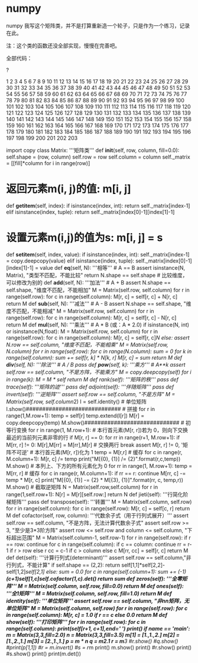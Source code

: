 # numpy
numpy
我写这个矩阵类，并不是打算重新造一个轮子，只是作为一个练习，记录在此。

注：这个类的函数还没全部实现，慢慢在完善吧。

全部代码：





?

1
2
3
4
5
6
7
8
9
10
11
12
13
14
15
16
17
18
19
20
21
22
23
24
25
26
27
28
29
30
31
32
33
34
35
36
37
38
39
40
41
42
43
44
45
46
47
48
49
50
51
52
53
54
55
56
57
58
59
60
61
62
63
64
65
66
67
68
69
70
71
72
73
74
75
76
77
78
79
80
81
82
83
84
85
86
87
88
89
90
91
92
93
94
95
96
97
98
99
100
101
102
103
104
105
106
107
108
109
110
111
112
113
114
115
116
117
118
119
120
121
122
123
124
125
126
127
128
129
130
131
132
133
134
135
136
137
138
139
140
141
142
143
144
145
146
147
148
149
150
151
152
153
154
155
156
157
158
159
160
161
162
163
164
165
166
167
168
169
170
171
172
173
174
175
176
177
178
179
180
181
182
183
184
185
186
187
188
189
190
191
192
193
194
195
196
197
198
199
200
201
202
203
 
import copy
class Matrix:
  '''矩阵类'''
  def __init__(self, row, column, fill=0.0):
    self.shape = (row, column)
    self.row = row
    self.column = column
    self._matrix = [[fill]*column for i in range(row)]
  # 返回元素m(i, j)的值: m[i, j]
  def __getitem__(self, index):
    if isinstance(index, int):
      return self._matrix[index-1]
    elif isinstance(index, tuple):
      return self._matrix[index[0]-1][index[1]-1]
  # 设置元素m(i,j)的值为s: m[i, j] = s
  def __setitem__(self, index, value):
    if isinstance(index, int):
      self._matrix[index-1] = copy.deepcopy(value)
    elif isinstance(index, tuple):
      self._matrix[index[0]-1][index[1]-1] = value
  def __eq__(self, N):
    '''相等'''
    # A == B
    assert isinstance(N, Matrix), "类型不匹配，不能比较"
    return N.shape == self.shape # 比较维度，可以修改为别的
  def __add__(self, N):
    '''加法'''
    # A + B
    assert N.shape == self.shape, "维度不匹配，不能相加"
    M = Matrix(self.row, self.column)
    for r in range(self.row):
      for c in range(self.column):
        M[r, c] = self[r, c] + N[r, c]
    return M
  def __sub__(self, N):
    '''减法'''
    # A - B
    assert N.shape == self.shape, "维度不匹配，不能相减"
    M = Matrix(self.row, self.column)
    for r in range(self.row):
      for c in range(self.column):
        M[r, c] = self[r, c] - N[r, c]
    return M
  def __mul__(self, N):
    '''乘法'''
    # A * B (或：A * 2.0)
    if isinstance(N, int) or isinstance(N,float):
      M = Matrix(self.row, self.column)
      for r in range(self.row):
        for c in range(self.column):
          M[r, c] = self[r, c]*N
    else:
      assert N.row == self.column, "维度不匹配，不能相乘"
      M = Matrix(self.row, N.column)
      for r in range(self.row):
        for c in range(N.column):
          sum = 0
          for k in range(self.column):
            sum += self[r, k] * N[k, r]
          M[r, c] = sum
    return M
  def __div__(self, N):
    '''除法'''
    # A / B
    pass
  def __pow__(self, k):
    '''乘方'''
    # A**k
    assert self.row == self.column, "不是方阵，不能乘方"
    M = copy.deepcopy(self)
    for i in range(k):
      M = M * self
    return M
  def rank(self):
    '''矩阵的秩'''
    pass
  def trace(self):
    '''矩阵的迹'''
    pass
  def adjoint(self):
    '''伴随矩阵'''
    pass
  def invert(self):
    '''逆矩阵'''
    assert self.row == self.column, "不是方阵"
    M = Matrix(self.row, self.column*2)
    I = self.identity() # 单位矩阵
    I.show()#############################
    # 拼接
    for r in range(1,M.row+1):
      temp = self[r]
      temp.extend(I[r])
      M[r] = copy.deepcopy(temp)
    M.show()#############################
    # 初等行变换
    for r in range(1, M.row+1):
      # 本行首元素(M[r, r])若为 0，则向下交换最近的当前列元素非零的行
      if M[r, r] == 0:
        for rr in range(r+1, M.row+1):
          if M[rr, r] != 0:
            M[r],M[rr] = M[rr],M[r] # 交换两行
          break
      assert M[r, r] != 0, '矩阵不可逆'
      # 本行首元素(M[r, r])化为 1
      temp = M[r,r] # 缓存
      for c in range(r, M.column+1):
        M[r, c] /= temp
        print("M[{0}, {1}] /= {2}".format(r,c,temp))
      M.show()
      # 本列上、下方的所有元素化为 0
      for rr in range(1, M.row+1):
        temp = M[rr, r] # 缓存
        for c in range(r, M.column+1):
          if rr == r:
            continue
          M[rr, c] -= temp * M[r, c]
          print("M[{0}, {1}] -= {2} * M[{3}, {1}]".format(rr, c, temp,r))
        M.show()
    # 截取逆矩阵
    N = Matrix(self.row,self.column)
    for r in range(1,self.row+1):
      N[r] = M[r][self.row:]
    return N
  def jieti(self):
    '''行简化阶梯矩阵'''
    pass
  def transpose(self):
    '''转置'''
    M = Matrix(self.column, self.row)
    for r in range(self.column):
      for c in range(self.row):
        M[r, c] = self[c, r]
    return M
  def cofactor(self, row, column):
    '''代数余子式（用于行列式展开）'''
    assert self.row == self.column, "不是方阵，无法计算代数余子式"
    assert self.row >= 3, "至少是3*3阶方阵"
    assert row <= self.row and column <= self.column, "下标超出范围"
    M = Matrix(self.column-1, self.row-1)
    for r in range(self.row):
      if r == row:
        continue
      for c in range(self.column):
        if c == column:
          continue
        rr = r-1 if r > row else r
        cc = c-1 if c > column else c
        M[rr, cc] = self[r, c]
    return M
  def det(self):
    '''计算行列式(determinant)'''
    assert self.row == self.column,"非行列式，不能计算"
    if self.shape == (2,2):
      return self[1,1]*self[2,2]-self[1,2]*self[2,1]
    else:
      sum = 0.0
      for c in range(self.column+1):
        sum += (-1)**(c+1)*self[1,c]*self.cofactor(1,c).det()
      return sum
  def zeros(self):
    '''全零矩阵'''
    M = Matrix(self.column, self.row, fill=0.0)
    return M
  def ones(self):
    '''全1矩阵'''
    M = Matrix(self.column, self.row, fill=1.0)
    return M
  def identity(self):
    '''单位矩阵'''
    assert self.row == self.column, "非n*n矩阵，无单位矩阵"
    M = Matrix(self.column, self.row)
    for r in range(self.row):
      for c in range(self.column):
        M[r, c] = 1.0 if r == c else 0.0
    return M
  def show(self):
    '''打印矩阵'''
    for r in range(self.row):
      for c in range(self.column):
        print(self[r+1, c+1],end=' ')
      print()
if __name__ == '__main__':
  m = Matrix(3,3,fill=2.0)
  n = Matrix(3,3,fill=3.5)
  m[1] = [1.,1.,2.]
  m[2] = [1.,2.,1.]
  m[3] = [2.,1.,1.]
  p = m * n
  q = m*2.1
  r = m**3
  #r.show()
  #q.show()
  #print(p[1,1])
  #r = m.invert()
  #s = r*m
  print()
  m.show()
  print()
  #r.show()
  print()
  #s.show()
  print()
  print(m.det())
 
